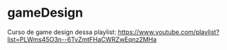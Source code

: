 # gameDesign
Curso de game design dessa playlist: https://www.youtube.com/playlist?list=PLWms45O3n--6TvZmtFHaCWRZwEqnz2MHa
